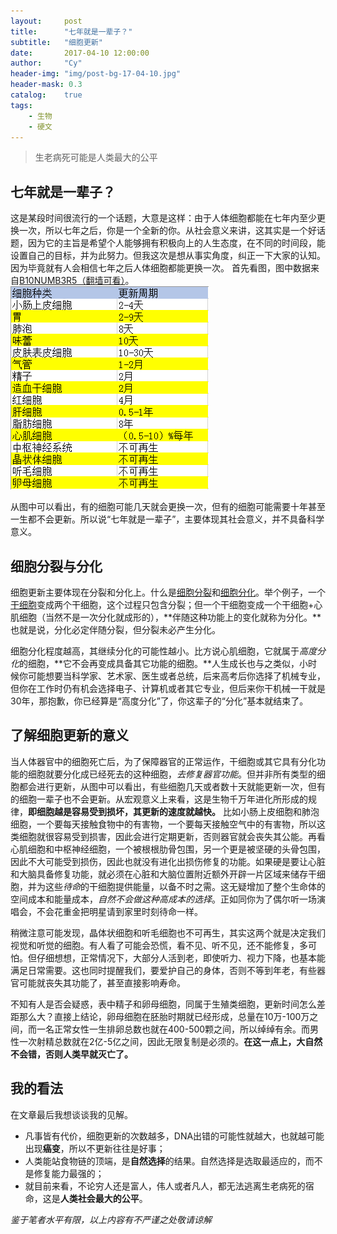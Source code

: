```yaml
---
layout:     post
title:      "七年就是一辈子？"
subtitle:   "细胞更新"
date:       2017-04-10 12:00:00
author:     "Cy"
header-img: "img/post-bg-17-04-10.jpg"
header-mask: 0.3
catalog:    true
tags:
    - 生物
    - 硬文
---
```




> 生老病死可能是人类最大的公平


## 七年就是一辈子？

这是某段时间很流行的一个话题，大意是这样：由于人体细胞都能在七年内至少更换一次，所以七年之后，你是一个全新的你。从社会意义来讲，这其实是一个好话题，因为它的主旨是希望个人能够拥有积极向上的人生态度，在不同的时间段，能设置自己的目标，并为此努力。但我这次是想从事实角度，纠正一下大家的认知。因为毕竟就有人会相信七年之后人体细胞都能更换一次。
首先看图，图中数据来自[B10NUMB3R5（翻墙可看）](http://bionumbers.hms.harvard.edu/default.aspx)。![人体部分细胞更新周期](/img/post-17-04-10-1.jpg)

从图中可以看出，有的细胞可能几天就会更换一次，但有的细胞可能需要十年甚至一生都不会更新。所以说“七年就是一辈子”，主要体现其社会意义，并不具备科学意义。

## 细胞分裂与分化

细胞更新主要体现在分裂和分化上。什么是[细胞分裂](http://baike.baidu.com/item/%E7%BB%86%E8%83%9E%E5%88%86%E8%A3%82/29007?sefr=sebtn)和[细胞分化](http://baike.baidu.com/item/%E7%BB%86%E8%83%9E%E5%88%86%E5%8C%96)。举个例子，一个[干细胞](http://baike.baidu.com/item/%E5%B9%B2%E7%BB%86%E8%83%9E)变成两个干细胞，这个过程只包含分裂；但一个干细胞变成一个干细胞+心肌细胞（当然不是一次分化就成形的），**伴随这种功能上的变化就称为分化。**也就是说，分化必定伴随分裂，但分裂未必产生分化。

细胞分化程度越高，其继续分化的可能性越小。比方说心肌细胞，它就属于*高度分化*的细胞，**它不会再变成具备其它功能的细胞。**人生成长也与之类似，小时候你可能想要当科学家、艺术家、医生或者总统，后来高考后你选择了机械专业，但你在工作时仍有机会选择电子、计算机或者其它专业，但后来你干机械一干就是30年，那抱歉，你已经算是“高度分化”了，你这辈子的“分化”基本就结束了。


## 了解细胞更新的意义

当人体器官中的细胞死亡后，为了保障器官的正常运作，干细胞或其它具有分化功能的细胞就要分化成已经死去的这种细胞，*去修复器官功能*。但并非所有类型的细胞都会进行更新，从图中可以看出，有些细胞几天或者数十天就能更新一次，但有的细胞一辈子也不会更新。从宏观意义上来看，这是生物千万年进化所形成的规律，**即细胞越是容易受到损坏，其更新的速度就越快。** 比如小肠上皮细胞和肺泡细胞，一个要每天接触食物中的有害物，一个要每天接触空气中的有害物，所以这类细胞就很容易受到损害，因此会进行定期更新，否则器官就会丧失其公能。再看心肌细胞和中枢神经细胞，一个被根根肋骨包围，另一个更是被坚硬的头骨包围，因此不大可能受到损伤，因此也就没有进化出损伤修复的功能。如果硬是要让心脏和大脑具备修复功能，就必须在心脏和大脑位置附近额外开辟一片区域来储存干细胞，并为这些*待命*的干细胞提供能量，以备不时之需。这无疑增加了整个生命体的空间成本和能量成本，*自然不会做这种高成本的选择*。正如同你为了偶尔听一场演唱会，不会花重金把明星请到家里时刻待命一样。

稍微注意可能发现，晶体状细胞和听毛细胞也不可再生，其实这两个就是决定我们视觉和听觉的细胞。有人看了可能会恐慌，看不见、听不见，还不能修复，多可怕。但仔细想想，正常情况下，大部分人活到老，即使听力、视力下降，也基本能满足日常需要。这也同时提醒我们，要爱护自己的身体，否则不等到年老，有些器官可能就丧失其功能了，甚至直接影响寿命。

不知有人是否会疑惑，表中精子和卵母细胞，同属于生殖类细胞，更新时间怎么差距那么大？直接上结论，卵母细胞在胚胎时期就已经形成，总量在10万-100万之间，而一名正常女性一生排卵总数也就在400-500颗之间，所以绰绰有余。而男性一次射精总数就在2亿-5亿之间，因此无限复制是必须的。**在这一点上，大自然不会错，否则人类早就灭亡了。**

## 我的看法

在文章最后我想谈谈我的见解。

* 凡事皆有代价，细胞更新的次数越多，DNA出错的可能性就越大，也就越可能出现**癌变**，所以不更新往往是好事；
* 人类能站食物链的顶端，是**自然选择**的结果。自然选择是选取最适应的，而不是修复能力最强的；
* 就目前来看，不论穷人还是富人，伟人或者凡人，都无法逃离生老病死的宿命，这是**人类社会最大的公平**。

*鉴于笔者水平有限，以上内容有不严谨之处敬请谅解*
